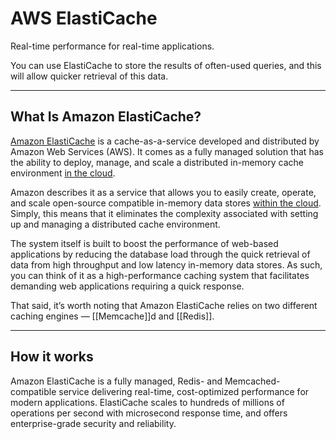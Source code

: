 # AWS ElastiCache

Real-time performance for real-time applications.

You can use ElastiCache to store the results of often-used queries, and this will allow quicker retrieval of this data.

--------
## What Is Amazon ElastiCache?

[Amazon ElastiCache](https://aws.amazon.com/elasticache/) is a cache-as-a-service developed and distributed by Amazon Web Services (AWS). It comes as a fully managed solution that has the ability to deploy, manage, and scale a distributed in-memory cache environment [in the cloud](https://www.cloudzero.com/blog/history-of-the-cloud). 

Amazon describes it as a service that allows you to easily create, operate, and scale open-source compatible in-memory data stores [within the cloud](https://www.cloudzero.com/blog/what-is-the-cloud). Simply, this means that it eliminates the complexity associated with setting up and managing a distributed cache environment. 

The system itself is built to boost the performance of web-based applications by reducing the database load through the quick retrieval of data from high throughput and low latency in-memory data stores. As such, you can think of it as a high-performance caching system that facilitates demanding web applications requiring a quick response. 

That said, it’s worth noting that Amazon ElastiCache relies on two different caching engines — [[Memcache]]d and [[Redis]].

---------

## How it works

Amazon ElastiCache is a fully managed, Redis- and Memcached-compatible service delivering real-time, cost-optimized performance for modern applications. ElastiCache scales to hundreds of millions of operations per second with microsecond response time, and offers enterprise-grade security and reliability.
